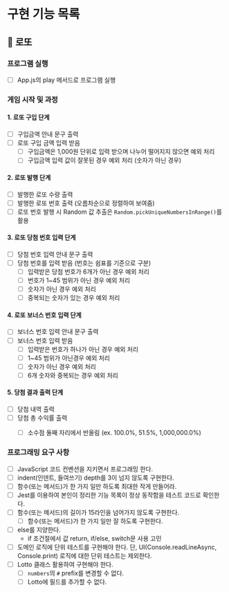 # 구현 기능 목록

## 🎰 로또

### 프로그램 실행

- [ ] App.js의 play 메서드로 프로그램 실행

### 게임 시작 및 과정

#### 1. 로또 구입 단계

- [ ] 구입금액 안내 문구 출력
- [ ] 로또 구입 금액 입력 받음
  - [ ] 구입금액은 1,000원 단위로 입력 받으며 나누어 떨어지지 않으면 예외 처리
  - [ ] 구입금액 입력 값이 잘못된 경우 예외 처리 (숫자가 아닌 경우)

#### 2. 로또 발행 단계

- [ ] 발행한 로또 수량 출력
- [ ] 발행한 로또 번호 출력 (오름차순으로 정렬하여 보여줌)
- [ ] 로또 번호 발행 시 Random 값 추출은 `Random.pickUniqueNumbersInRange()`를 활용

#### 3. 로또 당첨 번호 입력 단계

- [ ] 당첨 번호 입력 안내 문구 출력
- [ ] 당첨 번호를 입력 받음 (번호는 쉼표를 기준으로 구분)
  - [ ] 입력받은 당첨 번호가 6개가 아닌 경우 예외 처리
  - [ ] 번호가 1~45 범위가 아닌 경우 예외 처리
  - [ ] 숫자가 아닌 경우 예외 처리
  - [ ] 중복되는 숫자가 있는 경우 예외 처리

#### 4. 로또 보너스 번호 입력 단계

- [ ] 보너스 번호 입력 안내 문구 출력
- [ ] 보너스 번호 입력 받음
  - [ ] 입력받은 번호가 하나가 아닌 경우 예외 처리
  - [ ] 1~45 범위가 아닌경우 예외 처리
  - [ ] 숫자가 아닌 경우 예외 처리
  - [ ] 6개 숫자와 중복되는 경우 예외 처리

#### 5. 당첨 결과 출력 단계

- [ ] 당첨 내역 출력
- [ ] 당첨 총 수익률 출력
  - [ ] 소수점 둘째 자리에서 반올림 (ex. 100.0%, 51.5%, 1,000,000.0%)


### 프로그래밍 요구 사항

- [ ] JavaScript 코드 컨벤션을 지키면서 프로그래밍 한다.
- [ ] indent(인덴트, 들여쓰기) depth를 3이 넘지 않도록 구현한다.
- [ ] 함수(또는 메서드)가 한 가지 일만 하도록 최대한 작게 만들어라.
- [ ] Jest를 이용하여 본인이 정리한 기능 목록이 정상 동작함을 테스트 코드로 확인한다.
- [ ] 함수(또는 메서드)의 길이가 15라인을 넘어가지 않도록 구현한다. 
  - [ ] 함수(또는 메서드)가 한 가지 일만 잘 하도록 구현한다.
- [ ] else를 지양한다.
  - if 조건절에서 값 return, if/else, switch문 사용 고민
- [ ] 도메인 로직에 단위 테스트를 구현해야 한다. 단, UI(Console.readLineAsync, Console.print) 로직에 대한 단위 테스트는 제외한다.
- [ ] Lotto 클래스 활용하여 구현해야 한다.
  - [ ] `numbers`의 `#` prefix를 변경할 수 없다.
  - [ ] Lotto에 필드를 추가할 수 없다.